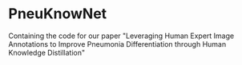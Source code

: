 # PneuKnowNet
Containing the code for our paper "Leveraging Human Expert Image Annotations to Improve Pneumonia Differentiation through Human Knowledge Distillation" 
